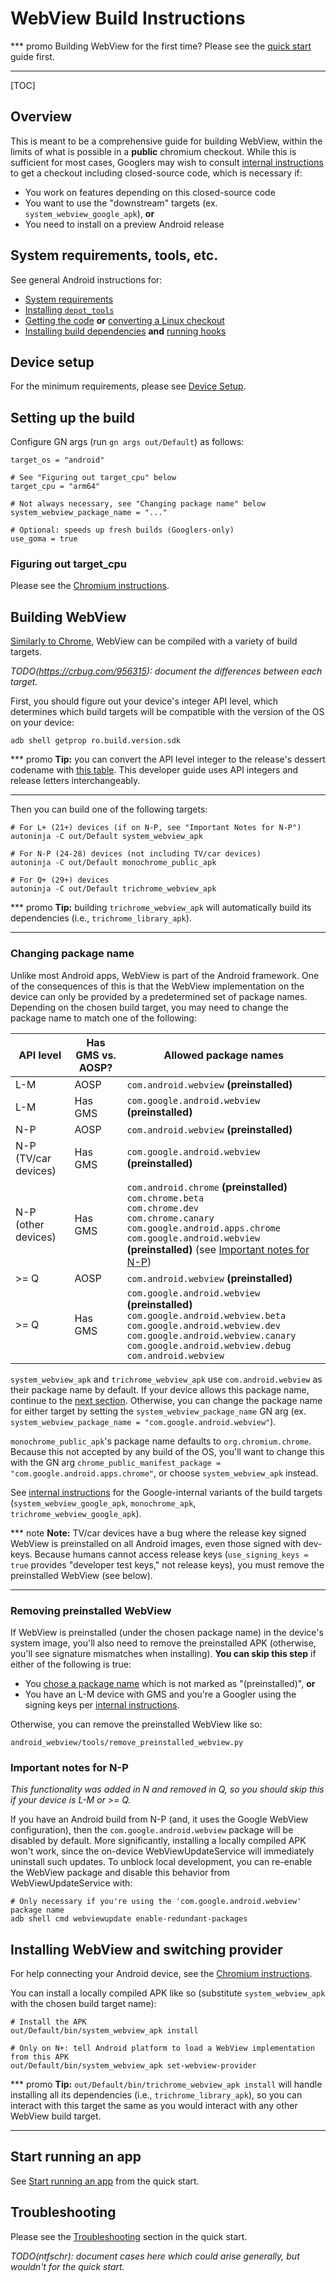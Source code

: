 # WebView Build Instructions

*** promo
Building WebView for the first time? Please see the [quick
start](quick-start.md) guide first.
***

[TOC]

## Overview

This is meant to be a comprehensive guide for building WebView, within the
limits of what is possible in a **public** chromium checkout. While this is
sufficient for most cases, Googlers may wish to consult [internal
instructions][1] to get a checkout including closed-source code, which is
necessary if:

* You work on features depending on this closed-source code
* You want to use the "downstream" targets (ex. `system_webview_google_apk`),
  **or**
* You need to install on a preview Android release

## System requirements, tools, etc.

See general Android instructions for:

* [System
  requirements](/docs/android_build_instructions.md#System-requirements)
* [Installing `depot_tools`](/docs/android_build_instructions.md#Install-depot_tools)
* [Getting the code](/docs/android_build_instructions.md#Get-the-code) **or**
  [converting a Linux
  checkout](/docs/android_build_instructions.md#Converting-an-existing-Linux-checkout)
* [Installing build
  dependencies](/docs/android_build_instructions.md#Install-additional-build-dependencies)
  **and** [running hooks](/docs/android_build_instructions.md#Run-the-hooks)

## Device setup

For the minimum requirements, please see [Device Setup](device-setup.md).

## Setting up the build

Configure GN args (run `gn args out/Default`) as follows:

```gn
target_os = "android"

# See "Figuring out target_cpu" below
target_cpu = "arm64"

# Not always necessary, see "Changing package name" below
system_webview_package_name = "..."

# Optional: speeds up fresh builds (Googlers-only)
use_goma = true
```

### Figuring out target\_cpu

Please see the [Chromium
instructions](/docs/android_build_instructions.md#Figuring-out-target_cpu).

## Building WebView

[Similarly to
Chrome](/docs/android_build_instructions.md#Multiple-Chrome-APK-Targets),
WebView can be compiled with a variety of build targets.

_TODO(https://crbug.com/956315): document the differences between each target._

First, you should figure out your device's integer API level, which determines
which build targets will be compatible with the version of the OS on your
device:

```shell
adb shell getprop ro.build.version.sdk
```

*** promo
**Tip:** you can convert the API level integer to the release's dessert
codename with [this
table](https://developer.android.com/guide/topics/manifest/uses-sdk-element.html#ApiLevels).
This developer guide uses API integers and release letters interchangeably.
***

Then you can build one of the following targets:

```shell
# For L+ (21+) devices (if on N-P, see "Important Notes for N-P")
autoninja -C out/Default system_webview_apk

# For N-P (24-28) devices (not including TV/car devices)
autoninja -C out/Default monochrome_public_apk

# For Q+ (29+) devices
autoninja -C out/Default trichrome_webview_apk
```

<!--
  TODO(https://crbug.com/956315): merge this and the other "Tip" when we
  document the Trichrome target in detail.
-->
*** promo
**Tip:** building `trichrome_webview_apk` will automatically build its
dependencies (i.e., `trichrome_library_apk`).
***

### Changing package name

Unlike most Android apps, WebView is part of the Android framework. One of the
consequences of this is that the WebView implementation on the device can only
be provided by a predetermined set of package names. Depending on the chosen
build target, you may need to change the package name to match one of the
following:

| API level            | Has GMS vs. AOSP? | Allowed package names                 |
| -------------------- | ----------------- | ------------------------------------- |
| L-M                  | AOSP    | `com.android.webview` **(preinstalled)**        |
| L-M                  | Has GMS | `com.google.android.webview` **(preinstalled)** |
| N-P                  | AOSP    | `com.android.webview` **(preinstalled)**        |
| N-P (TV/car devices) | Has GMS | `com.google.android.webview` **(preinstalled)** |
| N-P (other devices)  | Has GMS | `com.android.chrome` **(preinstalled)**<br>`com.chrome.beta`<br>`com.chrome.dev`<br>`com.chrome.canary`<br>`com.google.android.apps.chrome`<br>`com.google.android.webview` **(preinstalled)** (see [Important notes for N-P](#important-notes-for-n_p)) |
| >= Q                 | AOSP    | `com.android.webview` **(preinstalled)**        |
| >= Q                 | Has GMS | `com.google.android.webview` **(preinstalled)**<br>`com.google.android.webview.beta`<br>`com.google.android.webview.dev`<br>`com.google.android.webview.canary`<br>`com.google.android.webview.debug`<br>`com.android.webview` |

`system_webview_apk` and `trichrome_webview_apk` use `com.android.webview` as
their package name by default. If your device allows this package name, continue
to the [next section](#removing-preinstalled-webview). Otherwise, you can change
the package name for either target by setting the `system_webview_package_name`
GN arg (ex. `system_webview_package_name = "com.google.android.webview"`).

`monochrome_public_apk`'s package name defaults to `org.chromium.chrome`.
Because this not accepted by any build of the OS, you'll want to change this
with the GN arg `chrome_public_manifest_package =
"com.google.android.apps.chrome"`, or choose `system_webview_apk` instead.

See [internal instructions][1] for the Google-internal variants of the build
targets (`system_webview_google_apk`, `monochrome_apk`,
`trichrome_webview_google_apk`).

*** note
**Note:** TV/car devices have a bug where the release key signed WebView is
preinstalled on all Android images, even those signed with dev-keys. Because
humans cannot access release keys (`use_signing_keys = true` provides "developer
test keys," not release keys), you must remove the preinstalled WebView (see
below).
***

### Removing preinstalled WebView

If WebView is preinstalled (under the chosen package name) in the device's
system image, you'll also need to remove the preinstalled APK (otherwise, you'll
see signature mismatches when installing). **You can skip this step** if
either of the following is true:

* You [chose a package name](#Changing-package-name) which is not marked as
  "(preinstalled)", **or**
* You have an L-M device with GMS and you're a Googler using the signing keys
  per [internal instructions][1].

Otherwise, you can remove the preinstalled WebView like so:

```shell
android_webview/tools/remove_preinstalled_webview.py
```

### Important notes for N-P

_This functionality was added in N and removed in Q, so you should skip this if
your device is L-M or >= Q._

If you have an Android build from N-P (and, it uses the Google WebView
configuration), then the `com.google.android.webview` package will be disabled
by default. More significantly, installing a locally compiled APK won't work,
since the on-device WebViewUpdateService will immediately uninstall such
updates. To unblock local development, you can re-enable the WebView package and
disable this behavior from WebViewUpdateService with:

```shell
# Only necessary if you're using the 'com.google.android.webview' package name
adb shell cmd webviewupdate enable-redundant-packages
```

## Installing WebView and switching provider

For help connecting your Android device, see the [Chromium
instructions](/docs/android_build_instructions.md#Installing-and-Running-Chromium-on-a-device).

You can install a locally compiled APK like so (substitute `system_webview_apk`
with the chosen build target name):

```shell
# Install the APK
out/Default/bin/system_webview_apk install

# Only on N+: tell Android platform to load a WebView implementation from this APK
out/Default/bin/system_webview_apk set-webview-provider
```

<!--
  TODO(https://crbug.com/956315): merge this and the other "Tip" when we
  document the Trichrome target in detail.
-->
*** promo
**Tip:** `out/Default/bin/trichrome_webview_apk install` will handle installing
all its dependencies (i.e., `trichrome_library_apk`), so you can interact with
this target the same as you would interact with any other WebView build target.
***

## Start running an app

See [Start running an app](quick-start.md#start-running-an-app) from the quick
start.

## Troubleshooting

Please see the [Troubleshooting](quick-start.md#troubleshooting) section in the
quick start.

_TODO(ntfschr): document cases here which could arise generally, but wouldn't
for the quick start._

[1]: http://go/clank-webview/building-webview/android_webview-tests
[2]: https://groups.google.com/a/chromium.org/forum/#!forum/android-webview-dev
